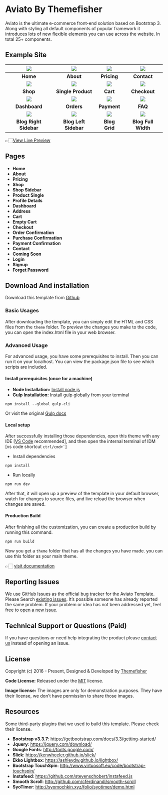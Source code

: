# Aviato By Themefisher

Aviato is the ultimate e-commerce front-end solution based on Bootstrap 3. Along with styling all default components of popular framework it introduces lots of new flexible elements you can use across the website. In total 25+ components.

<!-- demo -->
## Example Site

| [![](screenshots/home.jpg)](https://demo.themefisher.com/aviato/) | [![](screenshots/about.jpg)](https://demo.themefisher.com/aviato/about.html) | [![](screenshots/pricing.jpg)](https://demo.themefisher.com/aviato/pricing.html) | [![](screenshots/contact.jpg)](https://demo.themefisher.com/aviato/contact.html) |
|:---:|:---:|:---:|:---:|
| **Home**  | **About**  | **Pricing** | **Contact** |
| [![](screenshots/shop.jpg)](https://demo.themefisher.com/aviato/shop.html) | [![](screenshots/single-product.jpg)](https://demo.themefisher.com/aviato/product-single.html) | [![](screenshots/cart.jpg)](https://demo.themefisher.com/aviato/cart.html) | [![](screenshots/checkout.jpg)](https://demo.themefisher.com/aviato/checkout.html) |
| **Shop**  | **Single Product**  | **Cart** | **Checkout** |
| [![](screenshots/dashboard.jpg)](https://demo.themefisher.com/aviato/dashboard.html) | [![](screenshots/orders.jpg)](https://demo.themefisher.com/aviato/order.html) | [![](screenshots/payment.jpg)](https://demo.themefisher.com/aviato/address.html) | [![](screenshots/faq.jpg)](https://demo.themefisher.com/themefisher/aviato/faq.html) |
| **Dashboard**  | **Orders**  | **Payment** | **FAQ** |
| [![](screenshots/blogrs.jpg)](https://demo.themefisher.com/aviato/blog-right-sidebar.html) | [![](screenshots/blogls.jpg)](https://demo.themefisher.com/aviato/blog-left-sidebar.html) | [![](screenshots/blogg.jpg)](https://demo.themefisher.com/aviato/blog-grid.html) | [![](screenshots/blogd.jpg)](https://demo.themefisher.com/aviato/blog-full-width.html) |
| **Blog Right Sidebar**  | **Blog Left Sidebar**  | **Blog Grid** | **Blog Full Width** |

👉🏻[View Live Preview](https://demo.themefisher.com/aviato/)

<!-- resources -->
## Pages

* **Home**
* **About**
* **Pricing**
* **Shop**
* **Shop Sidebar**
* **Product Single**
* **Profile Details**
* **Dashboard**
* **Address**
* **Cart**
* **Empty Cart**
* **Checkout**
* **Order Confirmation**
* **Purchase Confirmation**
* **Payment Confirmation**
* **Contact**
* **Coming Soon**
* **Login**
* **Signup**
* **Forget Password**

<!-- download -->
## Download And installation

Download this template from [Github](https://github.com/themefisher/aviato/archive/main.zip)

<!-- installation -->
### Basic Usages

After downloading the template, you can simply edit the HTML and CSS files from the `theme` folder. To preview the changes you make to the code, you can open the index.html file in your web browser.

### Advanced Usage

For advanced usage, you have some prerequisites to install. Then you can run it on your localhost. You can view the package.json file to see which scripts are included.

#### Install prerequisites (once for a machine)

* **Node Installation:** [Install node js](https://nodejs.org/en/download/)
* **Gulp Installation:** Install gulp globally from your terminal

```
npm install --global gulp-cli
```

Or visit the original [Gulp docs](https://gulpjs.com/docs/en/getting-started/quick-start)

#### Local setup

After successfully installing those dependencies, open this theme with any IDE [[VS Code](https://code.visualstudio.com/) recommended], and then open the internal terminal of IDM [vs code shortcut <code>ctrl/cmd+\`</code>]

* Install dependencies

```
npm install
```

* Run locally

```
npm run dev
```

After that, it will open up a preview of the template in your default browser, watch for changes to source files, and live reload the browser when changes are saved.

#### Production Build

After finishing all the customization, you can create a production build by running this command.

```
npm run build
```

Now you get a `theme` folder that has all the changes you have made. you can use this folder as your main theme.

👉🏻 [visit documentation](https://docs.themefisher.com/aviato/)

<!-- reporting issue -->
## Reporting Issues

We use GitHub Issues as the official bug tracker for the Aviato Template. Please Search [existing issues](https://github.com/themefisher/aviato/issues). It’s possible someone has already reported the same problem.
If your problem or idea has not been addressed yet, feel free to [open a new issue](https://github.com/themefisher/aviato/issues).

<!-- support -->
## Technical Support or Questions (Paid)

If you have questions or need help integrating the product please [contact us](mailto:mehedi@themefisher.com) instead of opening an issue.

<!-- licence -->
## License

Copyright (c) 2016 - Present, Designed & Developed by [Themefisher](https://themefisher.com)

**Code License:** Released under the [MIT](https://github.com/themefisher/aviato/blob/main/LICENSE) license.

**Image license:** The images are only for demonstration purposes. They have their license, we don't have permission to share those images.

<!-- resources -->
## Resources

Some third-party plugins that we used to build this template. Please check their license.

* **Bootstrap v3.3.7**: <https://getbootstrap.com/docs/3.3/getting-started/>
* **Jquery**: <https://jquery.com/download/>
* **Google Fonts**: <http://fonts.google.com/>
* **Slick**: <https://kenwheeler.github.io/slick/>
* **Ekko Lightbox**: <https://ashleydw.github.io/lightbox/>
* **Bootstrap TouchSpin**: <http://www.virtuosoft.eu/code/bootstrap-touchspin/>
* **Instafeed**: <https://github.com/stevenschobert/instafeed.js>
* **Smooth Scroll**: <http://github.com/cferdinandi/smooth-scroll>
* **SyoTimer**: <http://syomochkin.xyz/folio/syotimer/demo.html>
